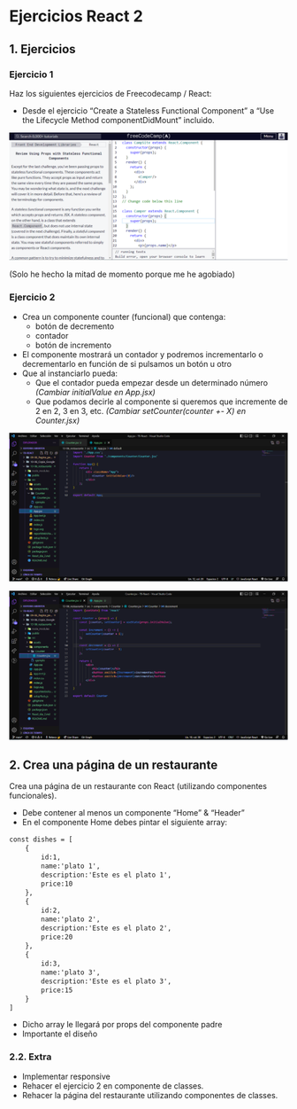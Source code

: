 # Ejercicios React 2

## 1. Ejercicios

### Ejercicio 1

Haz los siguientes ejercicios de Freecodecamp / React:
- Desde el ejercicio “Create a Stateless Functional Component” a “Use the Lifecycle Method componentDidMount” incluido.

![foto](./src/assets/Captura.PNG)

(Solo he hecho la mitad de momento porque me he agobiado)

### Ejercicio 2

- Crea un componente counter (funcional) que contenga:
    - botón de decremento
    - contador
    - botón de incremento
- El componente mostrará un contador y podremos incrementarlo o decrementarlo en función de si pulsamos un botón u otro
- Que al instanciarlo pueda:
    - Que el contador pueda empezar desde un determinado número
    _(Cambiar initialValue en App.jsx)_
    - Que podamos decirle al componente si queremos que incremente de 2 en 2, 3 en 3, etc.
    _(Cambiar setCounter(counter +- X) en Counter.jsx)_

![foto](./src/assets/Captura%202.PNG)

![foto](./src/assets/Captura%203.PNG)

## 2. Crea una página de un restaurante

Crea una página de un restaurante con React (utilizando componentes funcionales).
- Debe contener al menos un componente “Home” & “Header”
- En el componente Home debes pintar el siguiente array:

```JS
const dishes = [
    {
        id:1,
        name:'plato 1',
        description:'Este es el plato 1',
        price:10
    },
    {
        id:2,
        name:'plato 2',
        description:'Este es el plato 2',
        price:20
    },
    {
        id:3,
        name:'plato 3',
        description:'Este es el plato 3',
        price:15
    }
]
```

- Dicho array le llegará por props del componente padre
- Importante el diseño

### 2.2. Extra

- Implementar responsive
- Rehacer el ejercicio 2 en componente de classes.
- Rehacer la página del restaurante utilizando componentes de classes.